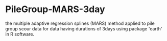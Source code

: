 # PileGroup-MARS-3day
the multiple adaptive regression splines (MARS) method applied to pile group scour data for data having durations of 3days using package 'earth' in R software.
